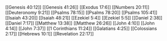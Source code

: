 [[Genesis 40:12]]
[[Genesis 41:26]]
[[Exodus 17:6]]
[[Numbers 20:11]]
[[Deuteronomy 9:21]]
[[Psalms 78:15]]
[[Psalms 78:20]]
[[Psalms 105:41]]
[[Isaiah 43:20]]
[[Isaiah 48:21]]
[[Ezekiel 5:4]]
[[Ezekiel 5:5]]
[[Daniel 2:38]]
[[Daniel 7:17]]
[[Matthew 13:38]]
[[Matthew 26:26]]
[[John 4:10]]
[[John 4:14]]
[[John 7:37]]
[[1 Corinthians 11:24]]
[[Galatians 4:25]]
[[Colossians 2:17]]
[[Hebrews 10:1]]
[[Revelation 22:17]]
